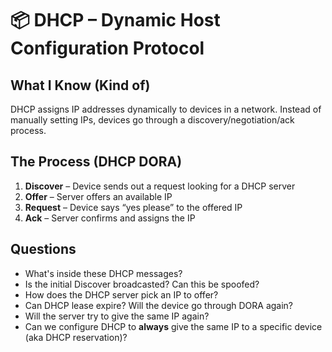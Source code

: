 # 📦 DHCP – Dynamic Host Configuration Protocol

## What I Know (Kind of)
DHCP assigns IP addresses dynamically to devices in a network. Instead of manually setting IPs, devices go through a discovery/negotiation/ack process.

## The Process (DHCP DORA)
1. **Discover** – Device sends out a request looking for a DHCP server
2. **Offer** – Server offers an available IP
3. **Request** – Device says “yes please” to the offered IP
4. **Ack** – Server confirms and assigns the IP

## Questions
- What's inside these DHCP messages?
- Is the initial Discover broadcasted? Can this be spoofed?
- How does the DHCP server pick an IP to offer?
- Can DHCP lease expire? Will the device go through DORA again?
- Will the server try to give the same IP again?
- Can we configure DHCP to **always** give the same IP to a specific device (aka DHCP reservation)?
